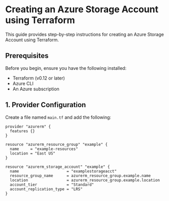 # Creating an Azure Storage Account using Terraform

This guide provides step-by-step instructions for creating an Azure Storage Account using Terraform.

## Prerequisites

Before you begin, ensure you have the following installed:

- Terraform (v0.12 or later)
- Azure CLI
- An Azure subscription

## 1. Provider Configuration

Create a file named `main.tf` and add the following:

```hcl
provider "azurerm" {
  features {}
}

resource "azurerm_resource_group" "example" {
  name     = "example-resources"
  location = "East US"
}

resource "azurerm_storage_account" "example" {
  name                     = "examplestorageacct"
  resource_group_name      = azurerm_resource_group.example.name
  location                 = azurerm_resource_group.example.location
  account_tier             = "Standard"
  account_replication_type = "LRS"
}
